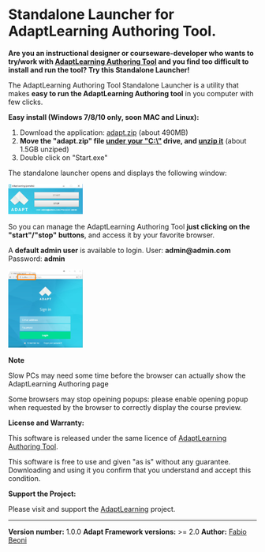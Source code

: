 # Standalone Launcher for AdaptLearning Authoring Tool.

<p><b>Are you an instructional designer or courseware-developer who wants to try/work with <a href="http://www.adaptlearning.org" target="_blank">AdaptLearning Authoring Tool</a> and you find too difficult to install and run the tool? Try this Standalone Launcher!</b></p>

<p>The AdaptLearning Authoring Tool Standalone Launcher is a utility that makes <b>easy to run the AdaptLearning Authoring tool</b> in you computer with few clicks.</p>

**Easy install (Windows 7/8/10 only, soon MAC and Linux):**

<ol>
<li>Download the application: <a href="https://github.com/fabiobeoni/adapt-authoring-standalone/releases/download/v1.0-beta.1/adapt.zip" target="_blank">adapt.zip<a/> (about 490MB)</li>
<li><b>Move the "adapt.zip" file <u>under your "C:\"</u> drive, and <u>unzip it</u></b> (about 1.5GB unziped)</li>
<li>Double click on "Start.exe"</li>
</ol>

<p>The standalone launcher opens and displays the following window:</p>

<p>
    <img width="30%" src="adaptlearning-authoring-standalone-setup-windows.jpg" alt="Standalone Launcher for AdaptLearning Authoring Tool" />
</p>

<p>So you can manage the AdaptLearning Authoring Tool <b>just clicking on the "start"/"stop" buttons</b>, and access it by your favorite browser.</p>

<p>A <b>default admin user</b> is available to login. User: <b>admin@admin.com</b>   Password: <b>admin</b></p>

<p>
    <img width="30%"  src="adaptlearning-authoring-on-localhost.jpg" alt="Standalone Launcher for AdaptLearning Authoring Tool" />
</p>

**Note**
<p>Slow PCs may need some time before the browser can actually show the AdaptLearning Authoring page</p>
<p>Some browsers may stop opeining popups: please enable opening popup when requested by the browser to correctly display the course preview.</p>

**License and Warranty:**

<p>This software is released under the same licence of <a href="http://www.adaptlearning.org" target="_blank">AdaptLearning Authoring Tool</a>.</p>
<p>This software is free to use and given "as is" without any guarantee. Downloading and using it you confirm that you understand and accept this condition.</p>

**Support the Project:**

<p>Please visit and support the <a href="http://www.adaptlearning.org" target="_blank">AdaptLearning</a> project.</p>

----------------------------
**Version number:**  1.0.0
**Adapt Framework versions:**  >= 2.0
**Author:** <a href="https://it.linkedin.com/in/fabio-beoni-6a7848101" target="_blanck">Fabio Beoni</a>
